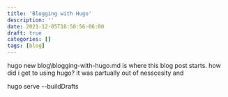 ```yaml
---
title: 'Blogging with Hugo'
description: ''
date: 2021-12-05T16:50:56-06:00
draft: true
categories: []
tags: [blog]
---
```



hugo new blog\blogging-with-hugo.md is where this blog post starts. how did i get to using hugo? it was partually out of nesscesity and 


hugo serve --buildDrafts

